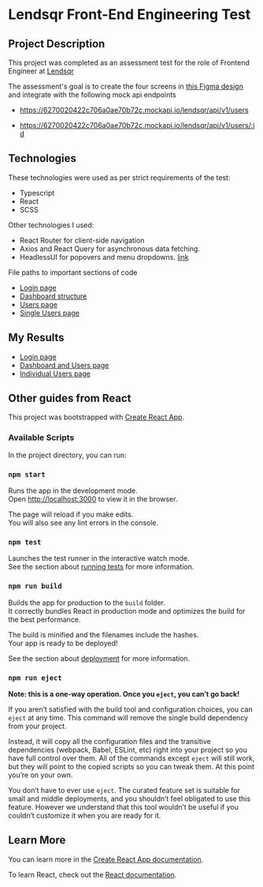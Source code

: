 # Lendsqr Front-End Engineering Test

## Project Description
This project was completed as an assessment test for the role of Frontend Engineer at [Lendsqr](https://www.lendsqr.com/)

The assessment's goal is to create the four screens in [this Figma design](https://www.figma.com/file/ZKILoCoIoy1IESdBpq3GNC/Frontend-Testing?node-id=6819%3A58317) and integrate with the following mock api endpoints

* https://6270020422c706a0ae70b72c.mockapi.io/lendsqr/api/v1/users

* https://6270020422c706a0ae70b72c.mockapi.io/lendsqr/api/v1/users/:id

## Technologies
These technologies were used as per strict requirements of the test:
* Typescript
* React
* SCSS

Other technologies I used: 
* React Router for client-side navigation
* Axios and React Query for asynchronous data fetching.
* HeadlessUI for popovers and menu dropdowns. [link](https://headlessui.com/)

File paths to important sections of code
* [Login page](https://github.com/ayomtuase/lendsqr-fe-test/blob/master/src/pages/Login.tsx)
* [Dashboard structure](https://github.com/ayomtuase/lendsqr-fe-test/blob/master/src/pages/Dashboard/index.tsx)
* [Users page](https://github.com/ayomtuase/lendsqr-fe-test/blob/master/src/pages/Dashboard/Users.tsx)
* [Single Users page](https://github.com/ayomtuase/lendsqr-fe-test/blob/master/src/pages/Dashboard/SingleUser.tsx)


## My Results

* [Login page](https://ayomide-mofolorunso-oguntuase-lendsqr-fe-test.vercel.app)
* [Dashboard and Users page](https://ayomide-mofolorunso-oguntuase-lendsqr-fe-test.vercel.app/dashboard)
* [Individual Users page](https://ayomide-mofolorunso-oguntuase-lendsqr-fe-test.vercel.app/dashboard/users/1)


## Other guides from React

This project was bootstrapped with [Create React App](https://github.com/facebook/create-react-app).

### Available Scripts

In the project directory, you can run:

### `npm start`

Runs the app in the development mode.\
Open [http://localhost:3000](http://localhost:3000) to view it in the browser.

The page will reload if you make edits.\
You will also see any lint errors in the console.

### `npm test`

Launches the test runner in the interactive watch mode.\
See the section about [running tests](https://facebook.github.io/create-react-app/docs/running-tests) for more information.

### `npm run build`

Builds the app for production to the `build` folder.\
It correctly bundles React in production mode and optimizes the build for the best performance.

The build is minified and the filenames include the hashes.\
Your app is ready to be deployed!

See the section about [deployment](https://facebook.github.io/create-react-app/docs/deployment) for more information.

### `npm run eject`

**Note: this is a one-way operation. Once you `eject`, you can’t go back!**

If you aren’t satisfied with the build tool and configuration choices, you can `eject` at any time. This command will remove the single build dependency from your project.

Instead, it will copy all the configuration files and the transitive dependencies (webpack, Babel, ESLint, etc) right into your project so you have full control over them. All of the commands except `eject` will still work, but they will point to the copied scripts so you can tweak them. At this point you’re on your own.

You don’t have to ever use `eject`. The curated feature set is suitable for small and middle deployments, and you shouldn’t feel obligated to use this feature. However we understand that this tool wouldn’t be useful if you couldn’t customize it when you are ready for it.

## Learn More

You can learn more in the [Create React App documentation](https://facebook.github.io/create-react-app/docs/getting-started).

To learn React, check out the [React documentation](https://reactjs.org/).
